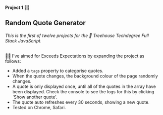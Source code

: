 #### Project 1 💬🎲

## Random Quote Generator

###### This is the first of twelve projects for the 🏡 Treehouse Techdegree Full Stack JavaScript.


👩‍💻  I've aimed for Exceeds Expectations by expanding the project as follows:

- Added a `tags` property to categorise quotes.
- When the quote changes, the background colour of the page randomly changes.
- A quote is only displayed once, until all of the quotes in the array have been displayed. Check the console to see the logs for this by clicking 'Show another quote'.
- The quote auto refreshes every 30 seconds, showing a new quote.
- Tested on Chrome, Safari.
